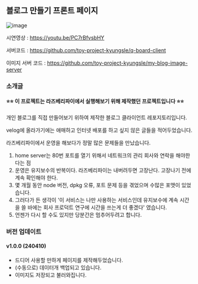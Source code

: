 ## 블로그 만들기 프론트 페이지

![image](https://github.com/keinn51/make-my-blog/assets/79993356/76008a29-699d-4ea7-b6dd-b4a051c77c7e)

시연영상 : https://youtu.be/PC7rBfvsbHY

서버코드 : https://github.com/toy-project-kyungsle/q-board-client

이미지 서버 코드 : https://github.com/toy-project-kyungsle/my-blog-image-server

### 소개글

#### ⭐⭐ 이 프로젝트는 라즈베리파이에서 실행해보기 위해 제작했던 프로젝트입니다 ⭐⭐

개인 블로그를 직접 만들어보기 위하여 제작한 블로그 클라이언트 레포지토리입니다.

velog에 올라가기에는 애매하고 인터넷 배포를 하고 싶지 않은 글들을 적어두었습니다.

라즈베리파이에서 운영을 해보다가 정말 많은 문제들을 만났습니다. 

1. home server는 80번 포트를 열기 위해서 네트워크의 관리 회사와 연락을 해야한다는 점
2. 운영은 유지보수의 반복이다. 라즈베리파이는 내버려두면 고장난다. 고장나기 전에 계속 확인해야 한다.
3. 몇 개월 동안 node 버전, dpkg 오류, 포트 문제 등을 겪었으며 수많은 포맷이 있었습니다.
4. 그러다가 든 생각이 '이 서비스는 나만 사용하는 서비스인데 유지보수에 계속 시간을 쓸 바에는 회사 프로덕트 연구에 시간을 쓰는게 더 좋겠다' 였습니다.
5. 언젠가 다시 할 수도 있지만 당분간은 멈추어두려고 합니다.

### 버전 업데이트

#### v1.0.0 (240410)

-   드디어 사용할 만하게 페이지를 제작해두었습니다.
-   (수동으로) 데이터개 백업되고 있습니다.
-   이미지도 저장되고 불러와집니다.

